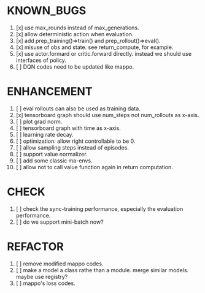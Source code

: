 # KNOWN_BUGS
1. [x] use max_rounds instead of max_generations.
2. [x] allow deterministic action when evaluation.
3. [x] add prep_training()=>train() and prep_rollout()=>eval().
4. [x] misuse of obs and state. see return_compute, for example.
5. [x] use actor.formard or critic.forward directly. instead we should use interfaces of policy.
6. [ ] DQN codes need to be updated like mappo.

# ENHANCEMENT
1. [ ] eval rollouts can also be used as training data.
2. [x] tensorboard graph should use num_steps not num_rollouts as x-axis.
3. [ ] plot grad norm.
4. [ ] tensorboard graph with time as x-axis.
5. [ ] learning rate decay.
6. [ ] optimization: allow right controllable to be 0.
7. [ ] allow sampling steps instead of episodes.
8. [ ] support value normalizer.
9. [ ] add some classic ma-envs.
10. [ ] allow not to call value function again in return computation.

# CHECK
1. [ ] check the sync-training performance, especially the evaluation performance.
2. [ ] do we support mini-batch now?

# REFACTOR
1. [ ] remove modified mappo codes.
2. [ ] make a model a class rathe than a module. merge similar models. maybe use registry?
3. [ ] mappo's loss codes.